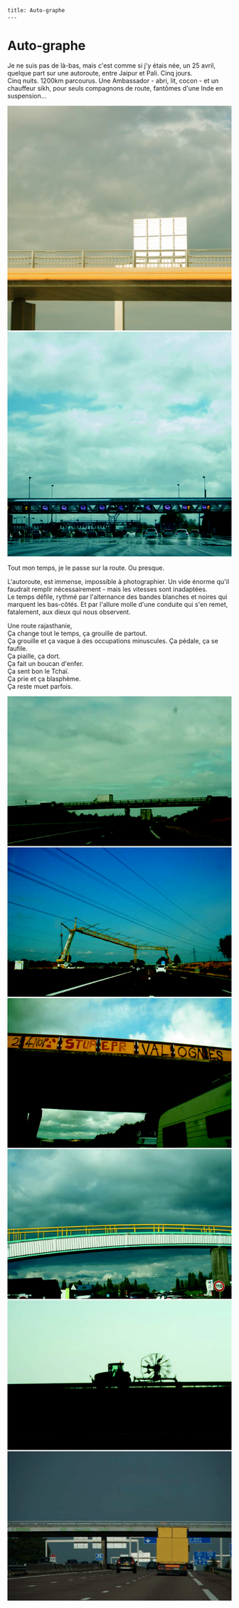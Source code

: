 	title: Auto-graphe
	---

# Auto-graphe

Je ne suis pas de là-bas, mais c'est comme si j'y étais née, un 25 avril, quelque part sur une autoroute, entre Jaipur et Pali. Cinq jours.  
Cinq nuits. 1200km parcourus. Une Ambassador - abri, lit, cocon - et un chauffeur sikh, pour seuls compagnons de route, fantômes d'une Inde en suspension…

![Auto-graphe 01](images/auto-graphe-1.png)
![Auto-graphe 02](images/auto-graphe-2.png)

Tout mon temps, je le passe sur la route. Ou presque.

L'autoroute, est immense, impossible à photographier. Un vide énorme qu'il faudrait remplir nécessairement - mais les vitesses sont inadaptées.  
Le temps défile, rythmé par l'alternance des bandes blanches et noires qui marquent les bas-côtés. Et par l'allure molle d'une conduite qui s'en remet, fatalement, aux dieux qui nous observent.

Une route rajasthanie,  
Ça change tout le temps, ça grouille de partout.  
Ça grouille et ça vaque à des occupations minuscules.
Ça pédale, ça se faufile.  
Ça piaille, ça dort.  
Ça fait un boucan d'enfer.  
Ça sent bon le Tchaï.  
Ça prie et ça blasphème.  
Ça reste muet parfois.

![Auto-graphe 03](images/auto-graphe-3.png)
![Auto-graphe 04](images/auto-graphe-4.png)
![Auto-graphe 05](images/auto-graphe-5.png)
![Auto-graphe 06](images/auto-graphe-6.png)
![Auto-graphe 07](images/auto-graphe-7.png)
![Auto-graphe 08](images/auto-graphe-8.png)